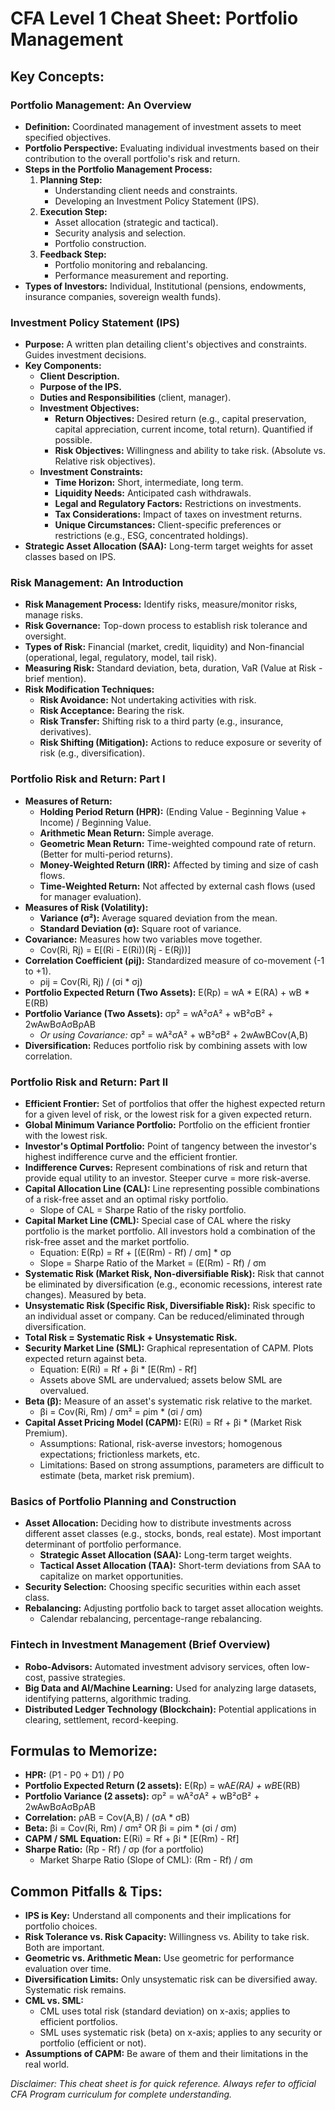 # CFA Level 1 Cheat Sheet: Portfolio Management

## Key Concepts:

### Portfolio Management: An Overview
- **Definition:** Coordinated management of investment assets to meet specified objectives.
- **Portfolio Perspective:** Evaluating individual investments based on their contribution to the overall portfolio's risk and return.
- **Steps in the Portfolio Management Process:**
  1.  **Planning Step:**
      - Understanding client needs and constraints.
      - Developing an Investment Policy Statement (IPS).
  2.  **Execution Step:**
      - Asset allocation (strategic and tactical).
      - Security analysis and selection.
      - Portfolio construction.
  3.  **Feedback Step:**
      - Portfolio monitoring and rebalancing.
      - Performance measurement and reporting.
- **Types of Investors:** Individual, Institutional (pensions, endowments, insurance companies, sovereign wealth funds).

### Investment Policy Statement (IPS)
- **Purpose:** A written plan detailing client's objectives and constraints. Guides investment decisions.
- **Key Components:**
  - **Client Description.**
  - **Purpose of the IPS.**
  - **Duties and Responsibilities** (client, manager).
  - **Investment Objectives:**
    - **Return Objectives:** Desired return (e.g., capital preservation, capital appreciation, current income, total return). Quantified if possible.
    - **Risk Objectives:** Willingness and ability to take risk. (Absolute vs. Relative risk objectives).
  - **Investment Constraints:**
    - **Time Horizon:** Short, intermediate, long term.
    - **Liquidity Needs:** Anticipated cash withdrawals.
    - **Legal and Regulatory Factors:** Restrictions on investments.
    - **Tax Considerations:** Impact of taxes on investment returns.
    - **Unique Circumstances:** Client-specific preferences or restrictions (e.g., ESG, concentrated holdings).
- **Strategic Asset Allocation (SAA):** Long-term target weights for asset classes based on IPS.

### Risk Management: An Introduction
- **Risk Management Process:** Identify risks, measure/monitor risks, manage risks.
- **Risk Governance:** Top-down process to establish risk tolerance and oversight.
- **Types of Risk:** Financial (market, credit, liquidity) and Non-financial (operational, legal, regulatory, model, tail risk).
- **Measuring Risk:** Standard deviation, beta, duration, VaR (Value at Risk - brief mention).
- **Risk Modification Techniques:**
  - **Risk Avoidance:** Not undertaking activities with risk.
  - **Risk Acceptance:** Bearing the risk.
  - **Risk Transfer:** Shifting risk to a third party (e.g., insurance, derivatives).
  - **Risk Shifting (Mitigation):** Actions to reduce exposure or severity of risk (e.g., diversification).

### Portfolio Risk and Return: Part I
- **Measures of Return:**
  - **Holding Period Return (HPR):** (Ending Value - Beginning Value + Income) / Beginning Value.
  - **Arithmetic Mean Return:** Simple average.
  - **Geometric Mean Return:** Time-weighted compound rate of return. (Better for multi-period returns).
  - **Money-Weighted Return (IRR):** Affected by timing and size of cash flows.
  - **Time-Weighted Return:** Not affected by external cash flows (used for manager evaluation).
- **Measures of Risk (Volatility):**
  - **Variance (σ²):** Average squared deviation from the mean.
  - **Standard Deviation (σ):** Square root of variance.
- **Covariance:** Measures how two variables move together.
  - Cov(Ri, Rj) = E[(Ri - E(Ri))(Rj - E(Rj))]
- **Correlation Coefficient (ρij):** Standardized measure of co-movement (-1 to +1).
  - ρij = Cov(Ri, Rj) / (σi * σj)
- **Portfolio Expected Return (Two Assets):** E(Rp) = wA * E(RA) + wB * E(RB)
- **Portfolio Variance (Two Assets):** σp² = wA²σA² + wB²σB² + 2wAwBσAσBρAB
  - *Or using Covariance:* σp² = wA²σA² + wB²σB² + 2wAwBCov(A,B)
- **Diversification:** Reduces portfolio risk by combining assets with low correlation.

### Portfolio Risk and Return: Part II
- **Efficient Frontier:** Set of portfolios that offer the highest expected return for a given level of risk, or the lowest risk for a given expected return.
- **Global Minimum Variance Portfolio:** Portfolio on the efficient frontier with the lowest risk.
- **Investor's Optimal Portfolio:** Point of tangency between the investor's highest indifference curve and the efficient frontier.
- **Indifference Curves:** Represent combinations of risk and return that provide equal utility to an investor. Steeper curve = more risk-averse.
- **Capital Allocation Line (CAL):** Line representing possible combinations of a risk-free asset and an optimal risky portfolio.
  - Slope of CAL = Sharpe Ratio of the risky portfolio.
- **Capital Market Line (CML):** Special case of CAL where the risky portfolio is the market portfolio. All investors hold a combination of the risk-free asset and the market portfolio.
  - Equation: E(Rp) = Rf + [(E(Rm) - Rf) / σm] * σp
  - Slope = Sharpe Ratio of the Market = (E(Rm) - Rf) / σm
- **Systematic Risk (Market Risk, Non-diversifiable Risk):** Risk that cannot be eliminated by diversification (e.g., economic recessions, interest rate changes). Measured by beta.
- **Unsystematic Risk (Specific Risk, Diversifiable Risk):** Risk specific to an individual asset or company. Can be reduced/eliminated through diversification.
- **Total Risk = Systematic Risk + Unsystematic Risk.**
- **Security Market Line (SML):** Graphical representation of CAPM. Plots expected return against beta.
  - Equation: E(Ri) = Rf + βi * [E(Rm) - Rf]
  - Assets above SML are undervalued; assets below SML are overvalued.
- **Beta (β):** Measure of an asset's systematic risk relative to the market.
  - βi = Cov(Ri, Rm) / σm² = ρim * (σi / σm)
- **Capital Asset Pricing Model (CAPM):** E(Ri) = Rf + βi * (Market Risk Premium).
  - Assumptions: Rational, risk-averse investors; homogenous expectations; frictionless markets, etc.
  - Limitations: Based on strong assumptions, parameters are difficult to estimate (beta, market risk premium).

### Basics of Portfolio Planning and Construction
- **Asset Allocation:** Deciding how to distribute investments across different asset classes (e.g., stocks, bonds, real estate). Most important determinant of portfolio performance.
  - **Strategic Asset Allocation (SAA):** Long-term target weights.
  - **Tactical Asset Allocation (TAA):** Short-term deviations from SAA to capitalize on market opportunities.
- **Security Selection:** Choosing specific securities within each asset class.
- **Rebalancing:** Adjusting portfolio back to target asset allocation weights.
  - Calendar rebalancing, percentage-range rebalancing.

### Fintech in Investment Management (Brief Overview)
- **Robo-Advisors:** Automated investment advisory services, often low-cost, passive strategies.
- **Big Data and AI/Machine Learning:** Used for analyzing large datasets, identifying patterns, algorithmic trading.
- **Distributed Ledger Technology (Blockchain):** Potential applications in clearing, settlement, record-keeping.

## Formulas to Memorize:
- **HPR:** (P1 - P0 + D1) / P0
- **Portfolio Expected Return (2 assets):** E(Rp) = wA*E(RA) + wB*E(RB)
- **Portfolio Variance (2 assets):** σp² = wA²σA² + wB²σB² + 2wAwBσAσBρAB
- **Correlation:** ρAB = Cov(A,B) / (σA * σB)
- **Beta:** βi = Cov(Ri, Rm) / σm²   OR   βi = ρim * (σi / σm)
- **CAPM / SML Equation:** E(Ri) = Rf + βi * [E(Rm) - Rf]
- **Sharpe Ratio:** (Rp - Rf) / σp (for a portfolio)
  - Market Sharpe Ratio (Slope of CML): (Rm - Rf) / σm

## Common Pitfalls & Tips:
- **IPS is Key:** Understand all components and their implications for portfolio choices.
- **Risk Tolerance vs. Risk Capacity:** Willingness vs. Ability to take risk. Both are important.
- **Geometric vs. Arithmetic Mean:** Use geometric for performance evaluation over time.
- **Diversification Limits:** Only unsystematic risk can be diversified away. Systematic risk remains.
- **CML vs. SML:**
  - CML uses total risk (standard deviation) on x-axis; applies to efficient portfolios.
  - SML uses systematic risk (beta) on x-axis; applies to any security or portfolio (efficient or not).
- **Assumptions of CAPM:** Be aware of them and their limitations in the real world.

*Disclaimer: This cheat sheet is for quick reference. Always refer to official CFA Program curriculum for complete understanding.*
